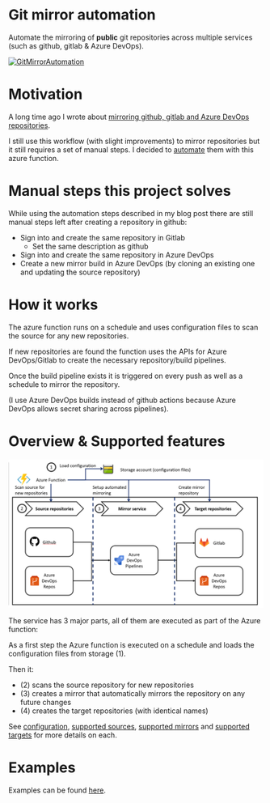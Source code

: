 # Git mirror automation

Automate the mirroring of **public** git repositories across multiple services (such as github, gitlab & Azure DevOps).

[![GitMirrorAutomation](https://dev.azure.com/marcstanlive/Opensource/_apis/build/status/48)](https://dev.azure.com/marcstanlive/Opensource/_build/definition?definitionId=48)

# Motivation

A long time ago I wrote about [mirroring github, gitlab and Azure DevOps repositories](https://marcstan.net/blog/2018/08/31/Mirror-github-gitlab-and-VSTS-repositories/).

I still use this workflow (with slight improvements) to mirror repositories but it still requires a set of manual steps. I decided to [automate](https://xkcd.com/1319/) them  with this azure function.

# Manual steps this project solves

While using the automation steps described in my blog post there are still manual steps left after creating a repository in github:

* Sign into and create the same repository in Gitlab
  * Set the same description as github
* Sign into and create the same repository in Azure DevOps
* Create a new mirror build in Azure DevOps (by cloning an existing one and updating the source repository)

# How it works

The azure function runs on a schedule and uses configuration files to scan the source for any new repositories.

If new repositories are found the function uses the APIs for Azure DevOps/Gitlab to create the necessary repository/build pipelines.

Once the build pipeline exists it is triggered on every push as well as a schedule to mirror the repository.

(I use Azure DevOps builds instead of github actions because Azure DevOps allows secret sharing across pipelines).

# Overview & Supported features

![Architecture](screenshots/architecture.png)

The service has 3 major parts, all of them are executed as part of the Azure function:

As a first step the Azure function is executed on a schedule and loads the configuration files from storage (1).

Then it:

* (2) scans the source repository for new repositories
* (3) creates a mirror that automatically mirrors the repository on any future changes
* (4) creates the target repositories (with identical names)

See [configuration](docs/Configuration.md), [supported sources](docs/Supported%20sources.md), [supported mirrors](docs/Supported%20mirrors.md) and [supported targets](docs/Supported%20targets.md) for more details on each.

# Examples

Examples can be found [here](docs/Examples.md).
